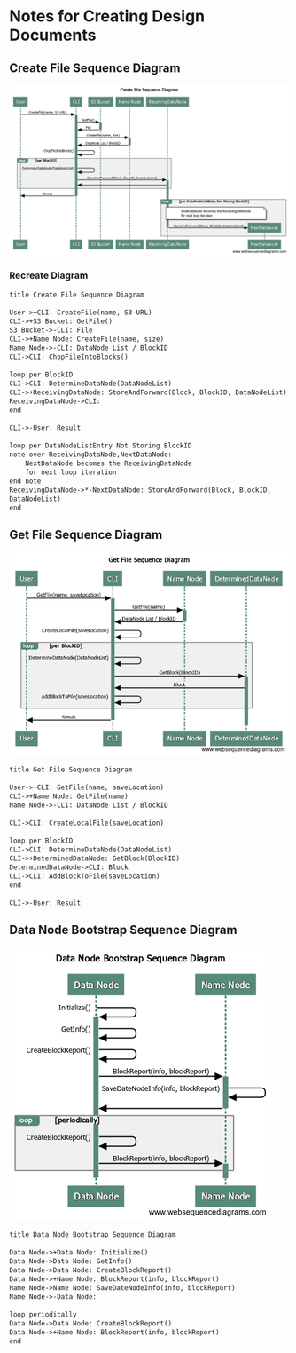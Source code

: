 # Notes for Creating Design Documents

## Create File Sequence Diagram

![Create File Sequence Diagram](Create_File_Sequence_Diagram.png)

### Recreate Diagram

[](https://www.websequencediagrams.com)

```websequencediagrams
title Create File Sequence Diagram

User->+CLI: CreateFile(name, S3-URL)
CLI->+S3 Bucket: GetFile()
S3 Bucket->-CLI: File
CLI->+Name Node: CreateFile(name, size)
Name Node->-CLI: DataNode List / BlockID
CLI->CLI: ChopFileIntoBlocks()

loop per BlockID
CLI->CLI: DetermineDataNode(DataNodeList)
CLI->+ReceivingDataNode: StoreAndForward(Block, BlockID, DataNodeList)
ReceivingDataNode->CLI:
end

CLI->-User: Result

loop per DataNodeListEntry Not Storing BlockID
note over ReceivingDataNode,NextDataNode:
    NextDataNode becomes the ReceivingDataNode
    for next loop iteration
end note
ReceivingDataNode->*-NextDataNode: StoreAndForward(Block, BlockID, DataNodeList)
end
```

## Get File Sequence Diagram

![Get File Sequence Diagram](Get_File_Sequence_Diagram.png)

```websequencediagrams
title Get File Sequence Diagram

User->+CLI: GetFile(name, saveLocation)
CLI->+Name Node: GetFile(name)
Name Node->-CLI: DataNode List / BlockID

CLI->CLI: CreateLocalFile(saveLocation)

loop per BlockID
CLI->CLI: DetermineDataNode(DataNodeList)
CLI->+DeterminedDataNode: GetBlock(BlockID)
DeterminedDataNode->CLI: Block
CLI->CLI: AddBlockToFile(saveLocation)
end

CLI->-User: Result
```

## Data Node Bootstrap Sequence Diagram

![Data Node Bootstrap Sequence Diagram](Data_Node_Bootstrap_Sequence_Diagram.png)

```websequencediagrams
title Data Node Bootstrap Sequence Diagram

Data Node->+Data Node: Initialize()
Data Node->Data Node: GetInfo()
Data Node->Data Node: CreateBlockReport()
Data Node->+Name Node: BlockReport(info, blockReport)
Name Node->Name Node: SaveDateNodeInfo(info, blockReport)
Name Node->-Data Node:

loop periodically
Data Node->Data Node: CreateBlockReport()
Data Node->+Name Node: BlockReport(info, blockReport)
end
```
